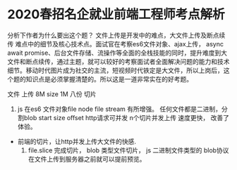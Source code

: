 # 2020春招名企就业前端工程师考点解析

分析下作者为什么要出这个题？
文件上传是开发中的难点，大文件上传及断点续传 难点中的细节及核心技术点。面试官在考察es6文件对象、ajax上传， async await promise、后台文件存储、流操作等全面的全栈技能的同时，提升难度到大文件和断点续传，通过主题，就可以较好的考察面试者全面解决问题的能力和技术细节。移动时代图片成为社交的主流，短视频时代铁定是大文件，所以上岗后，这个题的知识点是必须掌握清楚的。所以这是一道非常实在的好考题。

文件  上传  8M size  1M  八份
切片 
1. js 在es6 文件对象file node file stream 有所增强。
任何文件都是二进制，分割blob 
start  size  offset
http请求可并发  n个切片并发上传  速度更快， 改善了体验。

- 前端的切片，让http并发上传大文件的快感.
  1. file.slice 完成切片， blob 类型文件切片， js 二进制文件类型的 blob协议
  在文件上传到服务器之前就可以提前预览。 


